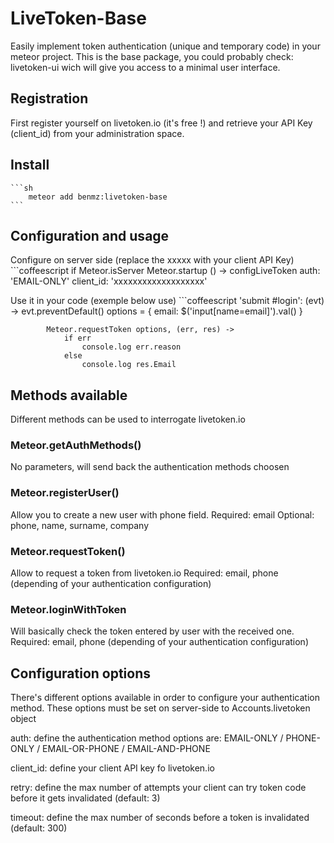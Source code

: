 # LiveToken-Base

Easily implement token authentication (unique and temporary code) in your meteor project.
This is the base package, you could probably check: livetoken-ui wich will give you access to a minimal user interface.

## Registration

First register yourself on livetoken.io (it's free !) and retrieve your API Key (client_id) from your administration space.


## Install
    ```sh
        meteor add benmz:livetoken-base
    ```

## Configuration and usage

Configure on server side (replace the xxxxx with your client API Key)
    ```coffeescript
        if Meteor.isServer
            Meteor.startup () ->
              configLiveToken
                   auth: 'EMAIL-ONLY'
                   client_id: 'xxxxxxxxxxxxxxxxxxx'

Use it in your code (exemple below use)
    ```coffeescript
        'submit #login': (evt) ->
            evt.preventDefault()
            options = { email: $('input[name=email]').val() }
            
            Meteor.requestToken options, (err, res) ->
                if err
                    console.log err.reason
                else
                    console.log res.Email

## Methods available

Different methods can be used to interrogate livetoken.io

### Meteor.getAuthMethods()
No parameters, will send back the authentication methods choosen

### Meteor.registerUser()
Allow you to create a new user with phone field.
Required: email
Optional: phone, name, surname, company

### Meteor.requestToken()
Allow to request a token from livetoken.io
Required: email, phone (depending of your authentication configuration)

### Meteor.loginWithToken
Will basically check the token entered by user with the received one.
Required: email, phone (depending of your authentication configuration)

## Configuration options
There's different options available in order to configure your authentication method.
These options must be set on server-side to Accounts.livetoken object

auth: define the authentication method
    options are: EMAIL-ONLY / PHONE-ONLY / EMAIL-OR-PHONE / EMAIL-AND-PHONE

client_id: define your client API key fo livetoken.io

retry: define the max number of attempts your client can try token code before it gets invalidated (default: 3)

timeout: define the max number of seconds before a token is invalidated (default: 300)


